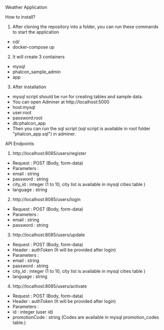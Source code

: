 Weather Application 

How to install?

1. After cloning the repository into a folder, you can run these commands to start the application
- cd/<folder>
- docker-compose up 

2. It will create 3 containers
- mysql
- phalcon_sample_admin
- app

3. After installation
- mysql script should be run for creating tables and sample data.
- You can open Adminer at http://localhost:5000
- host:mysql
- user:root
- password:root
- db:phalcon_app
- Then you can run the sql script (sql script is available in root folder "phalcon_app.sql") in adminer.

API Endpoints

1. http://localhost:8085/users/register
- Request : POST (Body, form-data)
- Parameters : 
- email : string 
- password : string 
- city_id : integer (1 to 10, city list is available in mysql cities table )
- language : string
 


2. http://localhost:8085/users/login
- Request : POST (Body, form-data)
- Parameters : 
- email : string 
- password : string
 


3. http://localhost:8085/users/update
- Request : POST (Body, form-data)
- Header : authToken (It will be provided after login)
- Parameters : 
- email : string 
- password : string 
- city_id : integer (1 to 10, city list is available in mysql cities table )
- language : string
 


4. http://localhost:8085/users/activate
- Request : POST (Body, form-data)
- Header : authToken (It will be provided after login)
- Parameters : 
- id : integer (user id)
- promotionCode : string (Codes are available in mysql promotion_codes table.)
 
